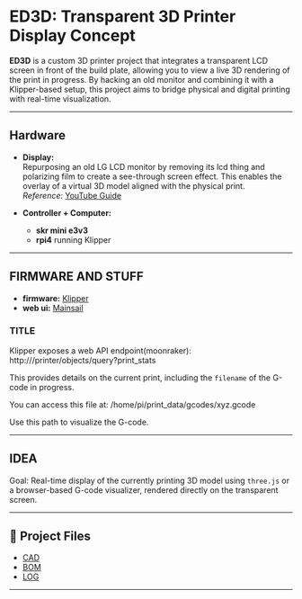# ED3D: Transparent 3D Printer Display Concept

**ED3D** is a custom 3D printer project that integrates a transparent LCD screen in front of the build plate, allowing you to view a live 3D rendering of the print in progress. By hacking an old monitor and combining it with a Klipper-based setup, this project aims to bridge physical and digital printing with real-time visualization.

---

## Hardware

- **Display:**  
  Repurposing an old LG LCD monitor by removing its lcd thing and polarizing film to create a see-through screen effect. This enables the overlay of a virtual 3D model aligned with the physical print.  
  *Reference:* [YouTube Guide](https://www.youtube.com/watch?v=IhldXT7yxXo)

- **Controller + Computer:**  
  - **skr mini e3v3**   
  - **rpi4** running Klipper

---

##  FIRMWARE AND STUFF

- **firmware:** [Klipper](https://www.klipper3d.org/)
- **web ui:** [Mainsail](https://docs.mainsail.xyz/)

### TITLE

Klipper exposes a web API endpoint(moonraker):
http://<raspberrypi-ip>/printer/objects/query?print_stats

This provides details on the current print, including the `filename` of the G-code in progress.

You can access this file at:
/home/pi/print_data/gcodes/xyz.gcode

Use this path to visualize the G-code.

---

## IDEA

Goal: Real-time display of the currently printing 3D model using `three.js` or a browser-based G-code visualizer, rendered directly on the transparent screen.

---

## 📐 Project Files

- [CAD](https://a360.co/3Rony1E)
- [BOM](https://docs.google.com/spreadsheets/d/178BAEs7F_joBAkZX4WfwpVy1w5ChVrZ6aIprLqq8BNg/edit?usp=sharing)
- [LOG](https://infill.hackclub.com/printers/ed3d/)

---
